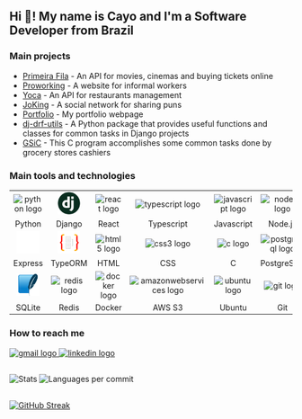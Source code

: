 <h2 align="left">Hi 👋! My name is Cayo and I'm a Software Developer from Brazil</h2>

### Main projects

- <a href="https://primeira-fila-api.up.railway.app/docs/" target="_blank">Primeira Fila</a> - An API for movies, cinemas and buying tickets online
- <a href="https://proworking.vercel.app/" target="_blank">Proworking</a> - A website for informal workers
- <a href="https://cayoca.herokuapp.com/api/docs/" target="_blank">Yoca</a> - An API for restaurants management
- <a href="https://jo-king.herokuapp.com/" target="_blank">JoKing</a> - A social network for sharing puns
- <a href="https://portfolio-cayo-rodrigues.vercel.app/" target="_blank">Portfolio</a> - My portfolio webpage
- <a href="https://pypi.org/project/dj-drf-utils/" target="_blank">dj-drf-utils</a> - A Python package that provides useful functions and classes for common tasks in Django projects
- <a href="https://github.com/cayo-rodrigues/gsic" target="_blank">GSiC</a> - This C program accomplishes some common tasks done by grocery stores cashiers

### Main tools and technologies

<table>
  <tr>
    <td align="center" ><img src="https://cdn.jsdelivr.net/gh/devicons/devicon/icons/python/python-original.svg" height="40" width="40" alt="python logo" title="Python" /></td>
    <td align="center"><img src="./assets/dj.png" height="40" width="40" alt="django logo" title="Django" /></td>
    <td align="center"><img src="https://cdn.jsdelivr.net/gh/devicons/devicon/icons/react/react-original.svg" height="40" width="40" alt="react logo" title="React" /></td>
    <td align="center"><img src="https://cdn.jsdelivr.net/gh/devicons/devicon/icons/typescript/typescript-plain.svg" height="40" width="40" alt="typescript logo" title="Typescript"  /></td>
    <td align="center"><img src="https://cdn.jsdelivr.net/gh/devicons/devicon/icons/javascript/javascript-plain.svg" height="40" width="40" alt="javascript logo" title="Javascript"  /></td>
    <td align="center"><img src="https://cdn.jsdelivr.net/gh/devicons/devicon/icons/nodejs/nodejs-original.svg" height="40" width="40" alt="nodejs logo" title="Node.js"  /></td>
  </tr>
  <tr>
    <td align="center">Python</td>
    <td align="center">Django</td>
    <td align="center">React</td>
    <td align="center">Typescript</td>
    <td align="center">Javascript</td>
    <td align="center">Node.js</td>
  </tr>
  
  <tr>
    <td align="center"><img src="./assets/express.svg" height="40" width="40" alt="express logo" title="Express"  /></td>
    <td align="center"><img src="./assets/typeorm.png" height="40" width="40" alt="typeorm logo" title="TypeORM"  /></td>
    <td align="center"><img src="https://cdn.jsdelivr.net/gh/devicons/devicon/icons/html5/html5-original.svg" height="40" width="40" alt="html5 logo" title="HTML"  /></td>
    <td align="center"><img src="https://cdn.jsdelivr.net/gh/devicons/devicon/icons/css3/css3-original.svg" height="40" width="40" alt="css3 logo" title="CSS"  /></td>
    <td align="center"><img src="https://cdn.jsdelivr.net/gh/devicons/devicon/icons/c/c-original.svg" height="40" width="40" alt="c logo" title="C"  /></td>
    <td align="center"><img src="https://cdn.jsdelivr.net/gh/devicons/devicon/icons/postgresql/postgresql-original.svg" height="40" width="40" alt="postgresql logo" title="PostgreSQL"  /></td>
  </tr>
  <tr>
    <td align="center">Express</td>
    <td align="center">TypeORM</td>
    <td align="center">HTML</td>
    <td align="center">CSS</td>
    <td align="center">C</td>
    <td align="center">PostgreSQL</td>
  </tr>
  
  <tr>
    <td align="center"><img src="assets/sqlite.png" height="40" width="40" alt="sqlite logo" title="SQLite"  /></td>
    <td align="center"><img src="https://cdn.jsdelivr.net/gh/devicons/devicon/icons/redis/redis-original.svg" height="40" width="40" alt="redis logo" title="Redis"  /></td>
    <td align="center"><img src="https://cdn.jsdelivr.net/gh/devicons/devicon/icons/docker/docker-original.svg" height="40" width="40" alt="docker logo" title="Docker"  /></td>
    <td align="center"><img src="https://cdn.jsdelivr.net/gh/devicons/devicon/icons/amazonwebservices/amazonwebservices-original.svg" height="40" width="40" alt="amazonwebservices logo" title="Amazon S3" /></td>
    <td align="center"><img src="https://cdn.jsdelivr.net/gh/devicons/devicon/icons/ubuntu/ubuntu-plain.svg" height="40" width="40" alt="ubuntu logo" title="Ubuntu"  /></td>
    <td align="center"><img src="https://cdn.jsdelivr.net/gh/devicons/devicon/icons/git/git-original.svg" height="40" width="40" alt="git logo" title="Git"  /></td>
  </tr>
  <tr>
    <td align="center">SQLite</td>
    <td align="center">Redis</td>
    <td align="center">Docker</td>
    <td align="center">AWS S3</td>
    <td align="center">Ubuntu</td>
    <td align="center">Git</td>
  </tr>
</table>

### How to reach me

<div align="left" style="margin-top: 12px" >
  <a href="mailto:cayo.rodrigues1914@gmail.com" target="_blank">
    <img src="https://img.shields.io/static/v1?message=Gmail&logo=gmail&label=&color=D14836&logoColor=white&labelColor=&style=for-the-badge" height="35" alt="gmail logo"  />
  </a>
  <a href="https://www.linkedin.com/in/cayo-rodrigues/" target="_blank">
    <img src="https://img.shields.io/static/v1?message=LinkedIn&logo=linkedin&label=&color=0077B5&logoColor=white&labelColor=&style=for-the-badge" height="35" alt="linkedin logo"  />
  </a>
</div>

##

![Stats](http://github-profile-summary-cards.vercel.app/api/cards/stats?username=cayo-rodrigues&theme=nord_dark)
![Languages per commit](http://github-profile-summary-cards.vercel.app/api/cards/most-commit-language?username=cayo-rodrigues&theme=nord_dark)
##
[![GitHub Streak](https://streak-stats.demolab.com?user=cayo-rodrigues&theme=nord&hide_border=false)](https://git.io/streak-stats)
